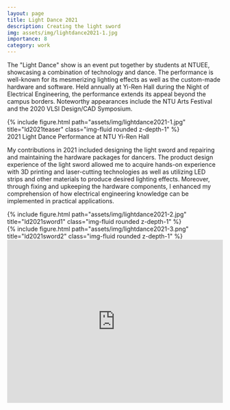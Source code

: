 ```yaml
---
layout: page
title: Light Dance 2021
description: Creating the light sword
img: assets/img/lightdance2021-1.jpg
importance: 8
category: work
---
```


The "Light Dance" show is an event put together by students at NTUEE, showcasing a combination of technology and dance. The performance is well-known for its mesmerizing lighting effects as well as the custom-made hardware and software. Held annually at Yi-Ren Hall during the Night of Electrical Engineering, the performance extends its appeal beyond the campus borders. Noteworthy appearances include the NTU Arts Festival and the 2020 VLSI Design/CAD Symposium.

<div class="row">
    <div class="col-sm mt-3 mt-md-0">
        {% include figure.html path="assets/img/lightdance2021-1.jpg" title="ld2021teaser" class="img-fluid rounded z-depth-1" %}
        <figcaption class="caption">2021 Light Dance Performance at NTU Yi-Ren Hall</figcaption>
    </div>
</div>

My contributions in 2021 included designing the light sword and repairing and maintaining the hardware packages for dancers. The product design experience of the light sword allowed me to acquire hands-on experience with 3D printing and laser-cutting technologies as well as utilizing LED strips and other materials to produce desired lighting effects. Moreover, through fixing and upkeeping the hardware components, I enhanced my comprehension of how electrical engineering knowledge can be implemented in practical applications.

<div class="row">
    <div class="col-sm-4 mt-3 mt-md-0">
        {% include figure.html path="assets/img/lightdance2021-2.jpg" title="ld2021sword1" class="img-fluid rounded z-depth-1" %}
    </div>
    <div class="col-sm-8 mt-3 mt-md-0">
        {% include figure.html path="assets/img/lightdance2021-3.png" title="ld2021sword2" class="img-fluid rounded z-depth-1" %}
    </div>
</div>

<div class="mb-2">
    <iframe width="100%" height="380" src="https://www.youtube.com/embed/e2-6fEDV36U" title="YouTube video player" frameborder="0" allow="accelerometer; autoplay; clipboard-write; encrypted-media; gyroscope; picture-in-picture; web-share" allowfullscreen></iframe>
</div>
